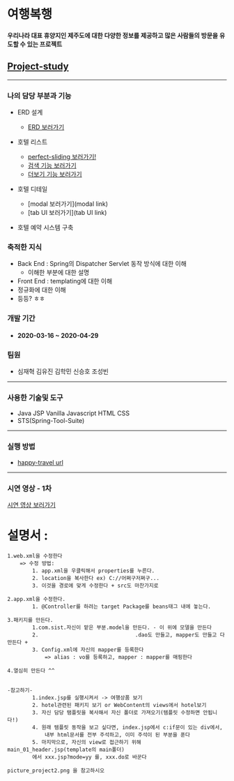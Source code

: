 # 여행복행
#### 우리나라 대표 휴양지인 제주도에 대한 다양한 정보를 제공하고 많은 사람들의 방문을 유도할 수 있는 프로젝트

## [Project-study][project-study-link]

[project-study-link]: https://github.com/JaeHyukSim/project-study/blob/master/README.md "Go project-study!"

-----------

### 나의 담당 부분과 기능
+ ERD 설계
    - [ERD 보러가기][erd-link]
    
    [erd-link]: /ERD.md "Go ERD!"
+ 호텔 리스트
    - [perfect-sliding 보러가기!][perfect-sliding-link]
    
    [perfect-sliding-link]: https://github.com/JaeHyukSim/perfect-sliding "Go perpect-sliding!"
    
    - [검색 기능 보러가기][search-link]
    
    [search-link]: /Search.md "Go Search function!"
    - [더보기 기능 보러가기][more-link]
    
    [more-link]: /more.md "Go more function!"
+ 호텔 디테일
    - [modal 보러가기](modal link)
    - [tab UI 보러가기](tab UI link)
+ 호텔 예약 시스템 구축

### 축적한 지식
+ Back End : Spring의 Dispatcher Servlet 동작 방식에 대한 이해
    - 이해한 부분에 대한 설명
+ Front End : templating에 대한 이해
+ 정규화에 대한 이해
+ 등등? ㅎㅎ
### 개발 기간
+ #### 2020-03-16 ~ 2020-04-29
### 팀원 
+ 심재혁 김유진 김학민 신승호 조성빈

-----------

### 사용한 기술및 도구
- Java JSP Vanilla Javascript HTML CSS
- STS(Spring-Tool-Suite)

---------

### 실행 방법
- [happy-travel url][happy-travel-link]

[happy-travel-link]: URL "Go happy-travel!"

-----------

### 시연 영상 - 1차
[시연 영상 보러가기][desc-link]

[desc-link]: https://www.youtube.com/watch?v=Ts9go0W2r6c&feature=youtu.be "Go desc link!"
# 설명서 : 
	1.web.xml을 수정한다
		=> 수정 방법:
			1. app.xml을 우클릭해서 properties를 누른다.
			2. location을 복사한다 ex) C://어쩌구저쩌구...
			3. 이것을 경로에 맞게 수정한다 + src도 마찬가지로  
			
	2.app.xml을 수정한다.
			1. @Controller를 하려는 target Package를 beans태그 내에 놓는다.  
			
	3.패키지를 만든다.
			1.com.sist.자신이 맡은 부분.model을 만든다. - 이 위에 모델을 만든다
			2.                               .dao도 만들고, mapper도 만들고 다 만든다 + 
			3. Config.xml에 자신의 mapper를 등록한다
				=> alias : vo를 등록하고, mapper : mapper를 매핑한다  
				
	4.열심히 만든다 ^^  
	
	
	-참고하기-
			1.index.jsp를 실행시켜서 -> 여행상품 보기
			2. hotel관련된 패키지 보기 or WebContent의 views에서 hotel보기
			3. 자신 담당 탬플릿을 복사해서 자신 폴더로 가져오기(템플릿 수정하면 안됩니다!)
			4. 원래 템플릿 동작을 보고 싶다면, index.jsp에서 c:if문이 있는 div에서,
				내부 html문서를 전부 주석하고, 이미 주석이 된 부분을 푼다
			5. 마지막으로, 자신의 view로 접근하기 위해 main_01_header.jsp(template의 main폴더)
			에서 xxx.jsp?mode=yy 를, xxx.do로 바꾼다
      
   	picture_project2.png 을 참고하시오
